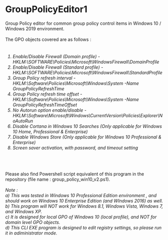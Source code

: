 # GroupPolicyEditor1
Group Policy editor for common group policy control items in Windows 10 / Windows 2019 environment.
<br><br>
The GPO objects covered are as follows :
<br><br><h6>
1. Enable/Disable Firewall (Domain profile) - HKLM:\\SOFTWARE\\Policies\\Microsoft\\WindowsFirewall\\DomainProfile<br>
2. Enable/Disable Firewall (Standard profile) - HKLM:\\SOFTWARE\\Policies\\Microsoft\\WindowsFirewall\\StandardProfile<br>
3. Group Policy refresh interval - HKLM:\\Software\\Policies\\Microsoft\\Windows\\System -Name GroupPolicyRefreshTime<br>
4. Group Policy refresh time offset - HKLM:\\Software\\Policies\\Microsoft\\Windows\\System -Name GroupPolicyRefreshTimeOffset<br>
5. No Autorun option enable/disable - HKLM:\\Software\\Microsoft\\Windows\\CurrentVersion\\Policies\\Explorer\\NoAutoRun<br>
6. Disable Cortana in Windows 10 Searches (Only applicable for Windows 10 Home, Professional & Enterprise)<br>
7. Disable Windows Store (Only applicable for Windows 10 Professional & Enterprise)<br>
8. Screen saver activation, with password, and timeout setting<br>
<br><br></h6>
Please also find Powershell script equivalent of this program in the repository (file name : group_policy_win10_v2.ps1).
<br><br>
<i>Note : <br>
a) This was tested in Windows 10 Professional Edition environment , and should work on Windows 10 Enterprise Edition (and WIndows 2016) as well.<br>
b) This program will NOT work for Windows 8.1, Windows Vista, Windows 7, and Windows XP.<br>
c) It is designed for local GPO of Windows 10 (local profile), and NOT for domain level GPO objects.<br>
d) This CLI EXE program is designed to edit registry settings, so please run it in adiministrator mode.<br>
  </i>

